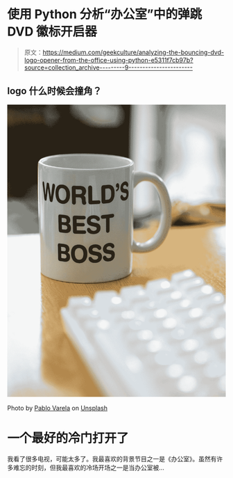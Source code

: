 # 使用 Python 分析“办公室”中的弹跳 DVD 徽标开启器

> 原文：<https://medium.com/geekculture/analyzing-the-bouncing-dvd-logo-opener-from-the-office-using-python-e5311f7cb97b?source=collection_archive---------9----------------------->

## logo 什么时候会撞角？

![](img/dcb60ef57d8a1276720df1a94bb16c25.png)

Photo by [Pablo Varela](https://unsplash.com/@pablopunk?utm_source=medium&utm_medium=referral) on [Unsplash](https://unsplash.com?utm_source=medium&utm_medium=referral)

# 一个最好的冷门打开了

我看了很多电视，可能太多了。我最喜欢的背景节目之一是《办公室》。虽然有许多难忘的时刻，但我最喜欢的冷场开场之一是当办公室被…